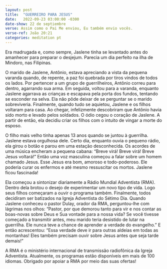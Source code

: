 ```yaml
---
layout: post
title:  "GUERREIRO PARA JESUS"
date:   2022-09-23 03:00:00 -0300
date-show: 22 de septiembre
verse: Assim como o Pai Me enviou, Eu também envio vocês.
verse-ref: João 20:21
categories: meditation pt
---
```


Era madrugada e, como sempre, Jaslene tinha se levantado antes do amanhecer para preparar o desjejum. Parecia um dia perfeito na ilha de Mindoro, nas Filipinas.

O marido de Jaslene, Antônio, estava apreciando a vista da pequena varanda quando, de repente, a paz foi quebrada por tiros vindos de todos os lados. Por pertencer a um grupo de guerrilheiros, Antônio correu para dentro, agarrando sua arma. Em seguida, voltou para a varanda, enquanto Jaslene agarrava as crianças e escapava pela porta dos fundos, tentando se esconder na selva. Ela não pôde deixar de se perguntar se o marido sobreviveria. Finalmente, quando tudo se aquietou, Jaslene e os filhos voltaram para casa. Ao chegar, infelizmente descobriram que Antônio havia sido morto e levado pelos soldados. O ódio cegou o coração de Jaslene. A partir de então, ela decidiu criar os filhos com o intuito de vingar a morte do esposo.

O filho mais velho tinha apenas 13 anos quando se juntou à guerrilha. Jaslene estava orgulhosa dele. Certo dia, enquanto ouvia o pequeno rádio, ela girou o botão e parou em uma estação desconhecida. Os acordes de uma música encheram a pequena cabana: “Breve virá! Breve virá! Breve Jesus voltará!” Então uma voz masculina começou a falar sobre um homem chamado Jesus. Esse Jesus era bom, amoroso e todo-poderoso. Ele poderia curar os enfermos e até mesmo ressuscitar os mortos. Jaslene ficou fascinada!

Ela começou a sintonizar diariamente a Rádio Mundial Adventista (RMA). Dentro dela brotou o desejo de experimentar um novo tipo de vida. Logo seus filhos começaram a ouvir o programa também. Finalmente, todos decidiram ser batizados na Igreja Adventista do Sétimo Dia. Quando Jaslene conheceu o pastor Dulay, orador da RMA, perguntou-lhe com lágrimas nos olhos: “Pastor, por que demorou tanto para vir e nos contar as boas-novas sobre Deus e Sua vontade para a nossa vida? Se você tivesse começado a transmitir antes, meu marido teria desistido de lutar na guerrilha. Ele nunca teve a chance de aprender a verdade do evangelho.” E então acrescentou: “Essa verdade deve ir para outras aldeias em todas as montanhas! Eles também precisam ouvir sobre Jesus antes que seja tarde demais!”

A RMA é o ministério internacional de transmissão radiofônica da Igreja Adventista. Atualmente, os programas estão disponíveis em mais de 100 idiomas. Obrigado por apoiar a RMA por meio das suas ofertas!
